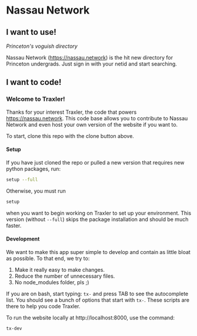 # Nassau Network

## I want to use!

*Princeton's voguish directory*

Nassau Network (https://nassau.network) is the hit new directory for Princeton undergrads. Just sign in with your netid and start searching.

## I want to code!

### Welcome to Traxler!

Thanks for your interest Traxler, the code that powers https://nassau.network. This code base allows you to contribute to Nassau Network and even host your own version of the website if you want to.

To start, clone this repo with the clone button above.

#### Setup
If you have just cloned the repo or pulled a new version that requires new python packages, run:
```bash
setup --full
```

Otherwise, you must run 
```bash
setup
```
when you want to begin working on Traxler to set up your environment. This version (without `--full`) skips the package installation and should be much faster.

#### Development
We want to make this app super simple to develop and contain as little bloat as possible. To that end, we try to:
1. Make it really easy to make changes.
2. Reduce the number of unnecessary files.
3. No node_modules folder, pls ;)

If you are on bash, start typing: `tx-` and press TAB to see the autocomplete list. You should see a bunch of options that start with `tx-`. These scripts are there to help you code Traxler.

To run the website locally at http://localhost:8000, use the command:
```bash
tx-dev
```

